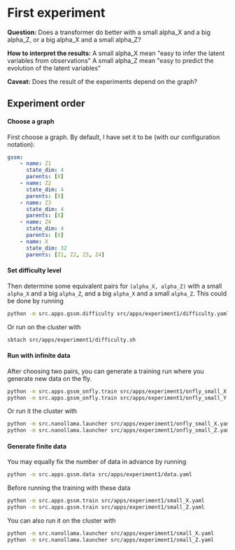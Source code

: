 # First experiment

**Question:**
Does a transformer do better with a small alpha_X and a big alpha_Z, or a big alpha_X and a small alpha_Z?

**How to interpret the results:**
A small alpha_X mean "easy to infer the latent variables from observations"
A small alpha_Z mean "easy to predict the evolution of the latent variables" 

**Caveat:**
Does the result of the experiments depend on the graph?

## Experiment order
#### Choose a graph
First choose a graph. By default, I have set it to be (with our configuration notation):
```yaml
gssm:
    - name: Z1
      state_dim: 4
      parents: [X]
    - name: Z2
      state_dim: 4
      parents: [X]
    - name: Z3
      state_dim: 4
      parents: [X]
    - name: Z4
      state_dim: 4
      parents: [X]
    - name: X
      state_dim: 32
      parents: [Z1, Z2, Z3, Z4]
```

#### Set difficulty level
Then determine some equivalent pairs for `(alpha_X, alpha_Z)` with a small `alpha_X` and a big `alpha_Z`, and a big `alpha_X` and a small `alpha_Z`.
This could be done by running
```bash
python -m src.apps.gssm.difficulty src/apps/experiment1/difficulty.yaml
```
Or run on the cluster with
```bash
sbtach src/apps/experiment1/difficulty.sh
```

#### Run with infinite data
After choosing two pairs, you can generate a training run where you generate new data on the fly.
```bash
python -m src.apps.gssm_onfly.train src/apps/experiment1/onfly_small_X.yaml
python -m src.apps.gssm_onfly.train src/apps/experiment1/onfly_small_Y.yaml
```
Or run it the cluster with
```bash
python -m src.nanollama.launcher src/apps/experiment1/onfly_small_X.yaml
python -m src.nanollama.launcher src/apps/experiment1/onfly_small_Z.yaml
```

#### Generate finite data
You may equally fix the number of data in advance by running
```bash
python -m src.apps.gssm.data src/apps/experiment1/data.yaml
```
Before running the training with these data
```bash
python -m src.apps.gssm.train src/apps/experiment1/small_X.yaml
python -m src.apps.gssm.train src/apps/experiment1/small_Z.yaml
```
You can also run it on the cluster with
```bash
python -m src.nanollama.launcher src/apps/experiment1/small_X.yaml
python -m src.nanollama.launcher src/apps/experiment1/small_Z.yaml
```